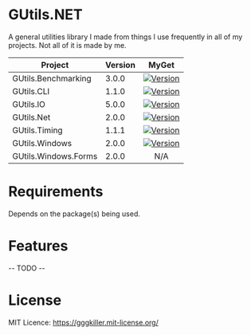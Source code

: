# GUtils.NET
A general utilities library I made from things I use frequently in all of my projects. Not all of it is made by me.

|       Project        | Version | MyGet |
| -------------------- | ------- |:-----:|
| GUtils.Benchmarking  |  3.0.0  | [![Version](https://img.shields.io/myget/ggg-killer/v/GUtils.Benchmarking.svg)](https://www.myget.org/feed/ggg-killer/package/nuget/GUtils.Benchmarking) |
| GUtils.CLI           |  1.1.0  | [![Version](https://img.shields.io/myget/ggg-killer/v/GUtils.CLI.svg)](https://www.myget.org/feed/ggg-killer/package/nuget/GUtils.CLI) |
| GUtils.IO            |  5.0.0  | [![Version](https://img.shields.io/myget/ggg-killer/v/GUtils.IO.svg)](https://www.myget.org/feed/ggg-killer/package/nuget/GUtils.IO) |
| GUtils.Net           |  2.0.0  | [![Version](https://img.shields.io/myget/ggg-killer/v/GUtils.Net.svg)](https://www.myget.org/feed/ggg-killer/package/nuget/GUtils.Net) |
| GUtils.Timing        |  1.1.1  | [![Version](https://img.shields.io/myget/ggg-killer/v/GUtils.Timing.svg)](https://www.myget.org/feed/ggg-killer/package/nuget/GUtils.Timing) |
| GUtils.Windows       |  2.0.0  | [![Version](https://img.shields.io/myget/ggg-killer/v/GUtils.Windows.svg)](https://www.myget.org/feed/ggg-killer/package/nuget/GUtils.Windows) |
| GUtils.Windows.Forms |  2.0.0  | N/A |

# Requirements
Depends on the package(s) being used.

# Features
-- TODO --

# License
MIT Licence: https://gggkiller.mit-license.org/
